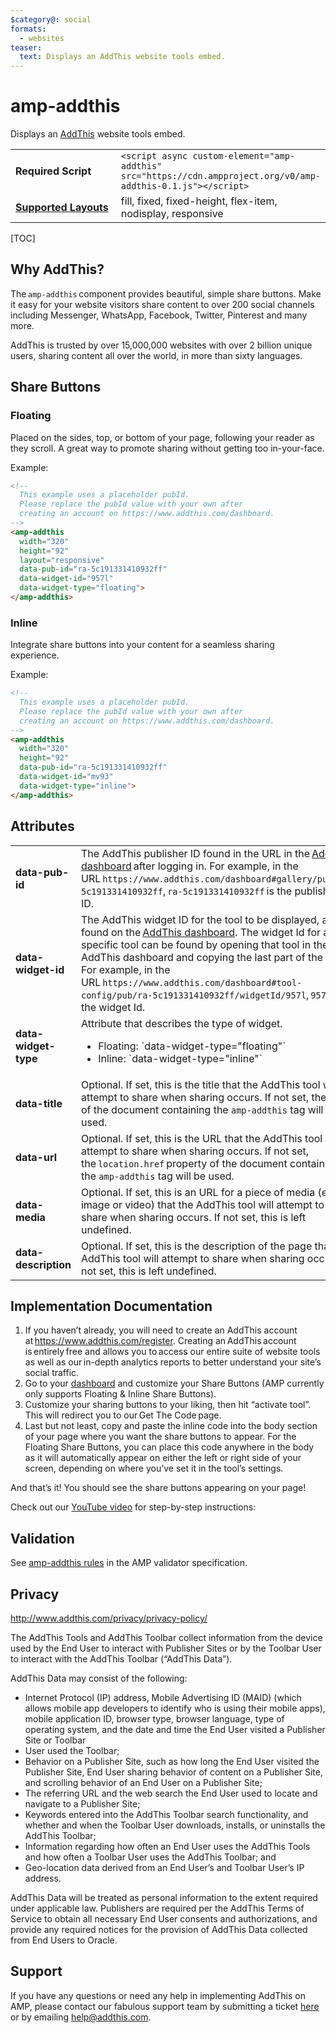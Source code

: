 ```yaml
---
$category@: social
formats:
  - websites
teaser:
  text: Displays an AddThis website tools embed.
---
```

<!---
Copyright 2018 The AMP HTML Authors. All Rights Reserved.

Licensed under the Apache License, Version 2.0 (the "License");
you may not use this file except in compliance with the License.
You may obtain a copy of the License at

      http://www.apache.org/licenses/LICENSE-2.0

Unless required by applicable law or agreed to in writing, software
distributed under the License is distributed on an "AS-IS" BASIS,
WITHOUT WARRANTIES OR CONDITIONS OF ANY KIND, either express or implied.
See the License for the specific language governing permissions and
limitations under the License.
-->

# amp-addthis

Displays an <a href="https://www.addthis.com">AddThis</a> website tools embed.

<table>
  <tr>
    <td width="40%"><strong>Required Script</strong></td>
    <td><code>&lt;script async custom-element="amp-addthis" src="https://cdn.ampproject.org/v0/amp-addthis-0.1.js">&lt;/script></code></td>
  </tr>
  <tr>
    <td class="col-fourty"><strong><a href="https://amp.dev/documentation/guides-and-tutorials/develop/style_and_layout/control_layout">Supported Layouts</a></strong></td>
    <td>fill, fixed, fixed-height, flex-item, nodisplay, responsive</td>
  </tr>
</table>

[TOC]

## Why AddThis?

The `amp-addthis` component provides beautiful, simple share buttons. Make it easy for your website visitors share content to over 200 social channels including Messenger, WhatsApp, Facebook, Twitter, Pinterest and many more.

AddThis is trusted by over 15,000,000 websites with over 2 billion unique users, sharing content all over the world, in more than sixty languages.

## Share Buttons

### Floating
Placed on the sides, top, or bottom of your page, following your reader as they scroll. A great way to promote sharing without getting too in-your-face.

Example:
```html
<!--
  This example uses a placeholder pubId.
  Please replace the pubId value with your own after
  creating an account on https://www.addthis.com/dashboard.
-->
<amp-addthis
  width="320"
  height="92"
  layout="responsive"
  data-pub-id="ra-5c191331410932ff"
  data-widget-id="957l"
  data-widget-type="floating">
</amp-addthis>
```

### Inline
Integrate share buttons into your content for a seamless sharing experience.

Example:
```html
<!--
  This example uses a placeholder pubId.
  Please replace the pubId value with your own after
  creating an account on https://www.addthis.com/dashboard.
-->
<amp-addthis
  width="320"
  height="92"
  data-pub-id="ra-5c191331410932ff"
  data-widget-id="mv93"
  data-widget-type="inline">
</amp-addthis>
```

## Attributes
<table>
  <tr>
    <td width="40%"><strong>data-pub-id</strong></td>
    <td>The AddThis publisher ID found in the URL in the <a href="https://addthis.com/dashboard">AddThis dashboard</a> after logging in. For example, in the URL <code>https://www.addthis.com/dashboard#gallery/pub/ra-5c191331410932ff</code>, <code>ra-5c191331410932ff</code> is the publisher ID.</td>
  </tr>
  <tr>
    <td width="40%"><strong>data-widget-id</strong></td>
    <td>The AddThis widget ID for the tool to be displayed, also found on the <a href="https://addthis.com/dashboard">AddThis dashboard</a>. The widget Id for a specific tool can be found by opening that tool in the AddThis dashboard and copying the last part of the URL. For example, in the URL <code>https://www.addthis.com/dashboard#tool-config/pub/ra-5c191331410932ff/widgetId/957l</code>, <code>957l</code> is the widget Id.</td>
  </tr>
  <tr>
     <td width="40%"><strong>data-widget-type</strong></td>
     <td>Attribute that describes the type of widget.</p>
<ul>
  <li>Floating: `data-widget-type="floating"`</li>
  <li>Inline: `data-widget-type="inline"`</li>
</ul></td>
   </tr>
  <tr>
    <td width="40%"><strong>data-title</strong></td>
    <td>Optional. If set, this is the title that the AddThis tool will attempt to share when sharing occurs. If not set, the title of the document containing the <code>amp-addthis</code> tag will be used.</td>
  </tr>
  <tr>
    <td width="40%"><strong>data-url</strong></td>
    <td>Optional. If set, this is the URL that the AddThis tool will attempt to share when sharing occurs. If not set, the <code>location.href</code> property of the document containing the <code>amp-addthis</code> tag will be used.</td>
  </tr>
  <tr>
    <td width="40%"><strong>data-media</strong></td>
    <td>Optional. If set, this is an URL for a piece of media (e.g., image or video) that the AddThis tool will attempt to share when sharing occurs. If not set, this is left undefined.</td>
  </tr>
  <tr>
    <td width="40%"><strong>data-description</strong></td>
    <td>Optional. If set, this is the description of the page that the AddThis tool will attempt to share when sharing occurs. If not set, this is left undefined.</td>
  </tr>
</table>


## Implementation Documentation

1. If you haven’t already, you will need to create an AddThis account at <https://www.addthis.com/register>. Creating an AddThis account is entirely free and allows you to access our entire suite of website tools as well as our in-depth analytics reports to better understand your site’s social traffic.
2. Go to your [dashboard](https://addthis.com/dashboard) and customize your Share Buttons (AMP currently only supports Floating & Inline Share Buttons).
3. Customize your sharing buttons to your liking, then hit “activate tool”. This will redirect you to our Get The Code page.
4. Last but not least, copy and paste the inline code into the body section of your page where you want the share buttons to appear. For the Floating Share Buttons, you can place this code anywhere in the body as it will automatically appear on either the left or right side of your screen, depending on where you’ve set it in the tool’s settings.

And that’s it! You should see the share buttons appearing on your page!

Check out our [YouTube video](https://www.youtube.com/watch?v=BSkuAB4er2o) for step-by-step instructions:
<amp-youtube data-videoid="BSkuAB4er2o" layout="responsive" width="480" height="270"></amp-youtube>

## Validation

See [amp-addthis rules](https://github.com/ampproject/amphtml/blob/master/extensions/amp-addthis/validator-amp-addthis.protoascii) in the AMP validator specification.

## Privacy

<http://www.addthis.com/privacy/privacy-policy/>

The AddThis Tools and AddThis Toolbar collect information from the device used by the End User to interact with Publisher Sites or by the Toolbar User to interact with the AddThis Toolbar (“AddThis Data”).

AddThis Data may consist of the following:

- Internet Protocol (IP) address, Mobile Advertising ID (MAID) (which allows mobile app developers to identify who is using their mobile apps), mobile application ID, browser type, browser language, type of operating system, and the date and time the End User visited a Publisher Site or Toolbar
- User used the Toolbar;
- Behavior on a Publisher Site, such as how long the End User visited the Publisher Site, End User sharing behavior of content on a Publisher Site, and scrolling behavior of an End User on a Publisher Site;
- The referring URL and the web search the End User used to locate and navigate to a Publisher Site;
- Keywords entered into the AddThis Toolbar search functionality, and whether and when the Toolbar User downloads, installs, or uninstalls the AddThis Toolbar;
- Information regarding how often an End User uses the AddThis Tools and how often a Toolbar User uses the AddThis Toolbar; and
- Geo-location data derived from an End User’s and Toolbar User’s IP address.

AddThis Data will be treated as personal information to the extent required under applicable law. Publishers are required per the AddThis Terms of Service to obtain all necessary End User consents and authorizations, and provide any required notices for the provision of AddThis Data collected from End Users to Oracle.

## Support
If you have any questions or need any help in implementing AddThis on AMP, please contact our fabulous support team by submitting a ticket [here](https://www.addthis.com/support/) or by emailing [help@addthis.com](mailto:help@addthis.com).
